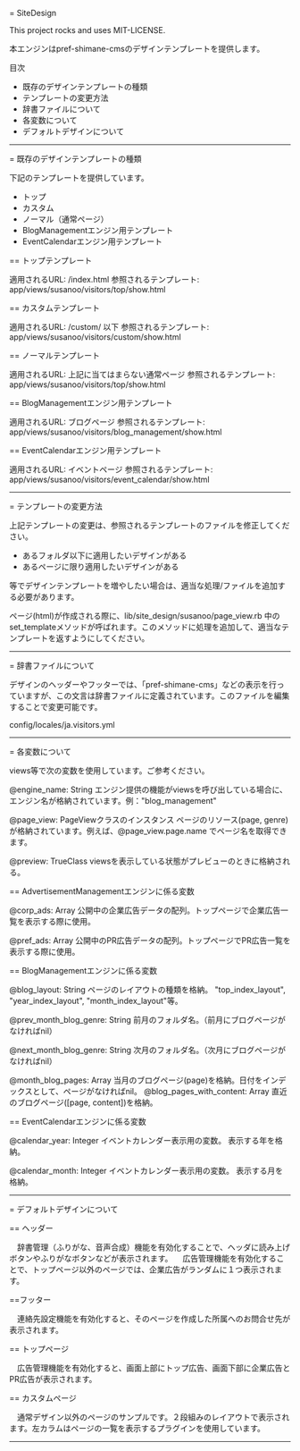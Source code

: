 = SiteDesign

This project rocks and uses MIT-LICENSE.

本エンジンはpref-shimane-cmsのデザインテンプレートを提供します。

目次

* 既存のデザインテンプレートの種類
* テンプレートの変更方法
* 辞書ファイルについて
* 各変数について
* デフォルトデザインについて

----


= 既存のデザインテンプレートの種類

下記のテンプレートを提供しています。

* トップ
* カスタム
* ノーマル（通常ページ）
* BlogManagementエンジン用テンプレート
* EventCalendarエンジン用テンプレート

== トップテンプレート

適用されるURL: /index.html
参照されるテンプレート: app/views/susanoo/visitors/top/show.html

== カスタムテンプレート

適用されるURL: /custom/ 以下
参照されるテンプレート: app/views/susanoo/visitors/custom/show.html

== ノーマルテンプレート

適用されるURL: 上記に当てはまらない通常ページ
参照されるテンプレート: app/views/susanoo/visitors/top/show.html

== BlogManagementエンジン用テンプレート

適用されるURL: ブログページ
参照されるテンプレート: app/views/susanoo/visitors/blog_management/show.html

== EventCalendarエンジン用テンプレート

適用されるURL: イベントページ
参照されるテンプレート: app/views/susanoo/visitors/event_calendar/show.html

----


= テンプレートの変更方法

上記テンプレートの変更は、参照されるテンプレートのファイルを修正してください。

* あるフォルダ以下に適用したいデザインがある
* あるページに限り適用したいデザインがある

等でデザインテンプレートを増やしたい場合は、適当な処理/ファイルを追加する必要があります。

ページ(html)が作成される際に、lib/site_design/susanoo/page_view.rb 中のset_templateメソッドが呼ばれます。このメソッドに処理を追加して、適当なテンプレートを返すようにしてください。

----


= 辞書ファイルについて

デザインのヘッダーやフッターでは、「pref-shimane-cms」などの表示を行っていますが、この文言は辞書ファイルに定義されています。このファイルを編集することで変更可能です。

config/locales/ja.visitors.yml

---


= 各変数について

views等で次の変数を使用しています。ご参考ください。

@engine_name: String
  エンジン提供の機能がviewsを呼び出している場合に、エンジン名が格納されています。例："blog_management"

@page_view: PageViewクラスのインスタンス
  ページのリソース(page, genre)が格納されています。例えば、@page_view.page.name でページ名を取得できます。

@preview: TrueClass
  viewsを表示している状態がプレビューのときに格納される。


== AdvertisementManagementエンジンに係る変数

@corp_ads: Array
  公開中の企業広告データの配列。トップページで企業広告一覧を表示する際に使用。

@pref_ads: Array
  公開中のPR広告データの配列。トップページでPR広告一覧を表示する際に使用。


== BlogManagementエンジンに係る変数

@blog_layout: String
  ページのレイアウトの種類を格納。 "top_index_layout", "year_index_layout", "month_index_layout"等。

@prev_month_blog_genre: String
  前月のフォルダ名。（前月にブログページがなければnil）

@next_month_blog_genre: String
  次月のフォルダ名。（次月にブログページがなければnil）

@month_blog_pages: Array
  当月のブログページ(page)を格納。日付をインデックスとして、ページがなければnil。
@blog_pages_with_content: Array
  直近のブログページ([page, content])を格納。


== EventCalendarエンジンに係る変数

@calendar_year: Integer
  イベントカレンダー表示用の変数。 表示する年を格納。

@calendar_month: Integer
  イベントカレンダー表示用の変数。 表示する月を格納。

----


= デフォルトデザインについて

== ヘッダー

　辞書管理（ふりがな、音声合成）機能を有効化することで、ヘッダに読み上げボタンやふりがなボタンなどが表示されます。
　広告管理機能を有効化することで、トップページ以外のページでは、企業広告がランダムに１つ表示されます。

==フッター

　連絡先設定機能を有効化すると、そのページを作成した所属へのお問合せ先が表示されます。

== トップページ

　広告管理機能を有効化すると、画面上部にトップ広告、画面下部に企業広告とPR広告が表示されます。

== カスタムページ

　通常デザイン以外のページのサンプルです。２段組みのレイアウトで表示されます。左カラムはページの一覧を表示するプラグインを使用しています。

----

